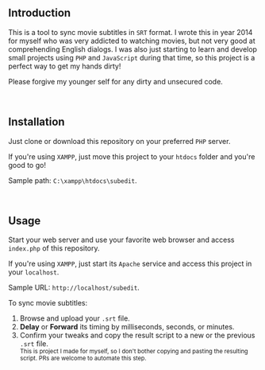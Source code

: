 ## Introduction
This is a tool to sync movie subtitles in `SRT` format.
I wrote this in year 2014 for myself who was very addicted to watching movies, but not very good at comprehending English dialogs.
I was also just starting to learn and develop small projects using `PHP` and `JavaScript` during that time,
so this project is a perfect way to get my hands dirty!

Please forgive my younger self for any dirty and unsecured code.

<br>

## Installation
Just clone or download this repository on your preferred `PHP` server.

If you're using `XAMPP`, just move this project to your `htdocs` folder and you're good to go!

Sample path: `C:\xampp\htdocs\subedit`.

<br>

## Usage
Start your web server and use your favorite web browser and access `index.php` of this repository.

If you're using `XAMPP`, just start its `Apache` service and access this project in your `localhost`.

Sample URL: `http://localhost/subedit`.

To sync movie subtitles:
<ol>
    <li>Browse and upload your <code>.srt</code> file.</li>
    <li><b>Delay</b> or <b>Forward</b> its timing by milliseconds, seconds, or minutes.</li>
    <li>
        Confirm your tweaks and copy the result script to a new or the previous <code>.srt</code> file.
        <small>
            <br>This is project I made for myself, so I don't bother copying and pasting the resulting script.
            PRs are welcome to automate this step.
        </small>
    </li>
</ol>